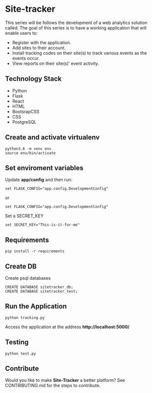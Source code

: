 # Site-tracker
This series will be follows the development of a web analytics solution called. The goal of this series is to have a working application that will enable users to:

- Register with the application.
- Add sites to their account.
- Install tracking codes on their site(s) to track various events as the events occur.
- View reports on their site(s)’ event activity.

## Technology Stack
- Python
- Flask
- React
- HTML
- BootsrapCSS
- CSS
- PostgreSQL

## Create and activate virtualenv

```
python3.6 -m venv env
source env/bin/activate
```

## Set enviroment variables

Update **app/config** and then run:

```
set FLASK_CONFIG="app.config.DevelopmentConfig"
```

or 

```
set FLASK_CONFIG="app.config.DevelopmentConfig"
```

Set a SECRET_KEY

```
set SECRET_KEY="This-is-it-for-me"
```

## Requirements

```
pip install -r requirements
```

## Create DB

Create psql databases

```
CREATE DATABASE sitetracker_db;
CREATE DATABASE sitetracker_test;
```

## Run the Application

```
python tracking.py
```

Access the application at the address **http://localhost:5000/**

## Testing

```
python test.py
```

## Contribute
Would you like to make **Site-Tracker** a better platform? See CONTRIBUTING.md for the steps to contribute.
